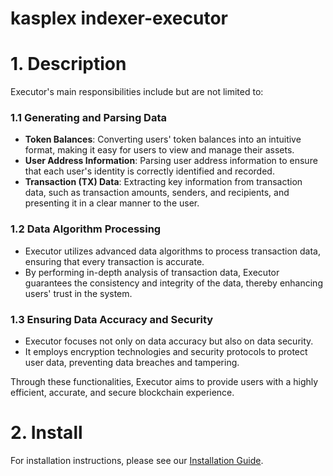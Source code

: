 # kasplex indexer-executor


# 1. Description
Executor's main responsibilities include but are not limited to:

### 1.1 Generating and Parsing Data

- **Token Balances**: Converting users' token balances into an intuitive format, making it easy for users to view and manage their assets.
- **User Address Information**: Parsing user address information to ensure that each user's identity is correctly identified and recorded.
- **Transaction (TX) Data**: Extracting key information from transaction data, such as transaction amounts, senders, and recipients, and presenting it in a clear manner to the user.

### 1.2 Data Algorithm Processing

- Executor utilizes advanced data algorithms to process transaction data, ensuring that every transaction is accurate.
- By performing in-depth analysis of transaction data, Executor guarantees the consistency and integrity of the data, thereby enhancing users' trust in the system.

### 1.3 Ensuring Data Accuracy and Security

- Executor focuses not only on data accuracy but also on data security.
- It employs encryption technologies and security protocols to protect user data, preventing data breaches and tampering.

Through these functionalities, Executor aims to provide users with a highly efficient, accurate, and secure blockchain experience.


# 2. Install
For installation instructions, please see our [Installation Guide](INSTALLATION.md).